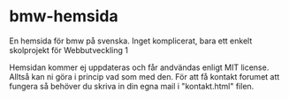 # bmw-hemsida
En hemsida för bmw på svenska. Inget komplicerat, bara ett enkelt skolprojekt för Webbutveckling 1

Hemsidan kommer ej uppdateras och får andvändas enligt MIT license. Alltså kan ni göra i princip vad som med den. För att få kontakt forumet att fungera så behöver du skriva in din egna mail i "kontakt.html" filen.
